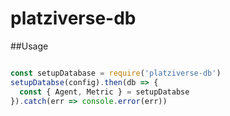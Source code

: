 # platziverse-db

##Usage

```js

const setupDatabase = require('platziverse-db')
setupDatabse(config).then(db => {
  const { Agent, Metric } = setupDatabse  
}).catch(err => console.error(err))

```
